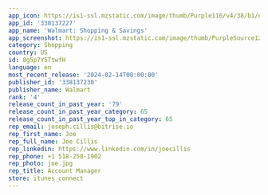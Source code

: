 ```yaml
---
app_icon: https://is1-ssl.mzstatic.com/image/thumb/Purple116/v4/38/b1/d1/38b1d15d-bafb-fd9b-32a6-d5cc77a2b766/AppIcon-1x_U007epad-0-85-220.png/1024x1024bb.png
app_id: '338137227'
app_name: 'Walmart: Shopping & Savings'
app_screenshot: https://is1-ssl.mzstatic.com/image/thumb/PurpleSource126/v4/92/aa/8c/92aa8c6d-6273-dd40-3215-01f630f5a09b/6a6e12f9-076e-4c4f-8ea7-9b36fb481888_Apple-65-001-FY24-App-ASO-Jan-Q1.jpg/1284x2778bb.png
category: Shopping
country: US
id: 8g5p7Y5TtwfH
language: en
most_recent_release: '2024-02-14T00:00:00'
publisher_id: '338137230'
publisher_name: Walmart
rank: '4'
release_count_in_past_year: '79'
release_count_in_past_year_category: 65
release_count_in_past_year_top_in_category: 65
rep_email: joseph.cillis@bitrise.io
rep_first_name: Joe
rep_full_name: Joe Cillis
rep_linkedin: https://www.linkedin.com/in/joecillis
rep_phone: +1 518-258-1902
rep_photo: joe.jpg
rep_title: Account Manager
store: itunes_connect
---
```

